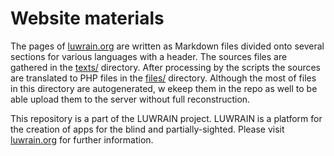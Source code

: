 
# Website materials

The pages of [luwrain.org](http://luwrain.org/?lang=en) are written as Markdown files
divided onto several sections for various languages with a header.
The sources files are gathered in the [texts/](https://github.com/luwrain/website/blob/master/texts/) directory.
After processing  by the scripts the sources are translated to PHP files in  the [files/](https://github.com/luwrain/website/blob/master/files/) directory.
Although the most of files in this directory are autogenerated, w ekeep them in the repo as well
to be able upload them to the server without full reconstruction.

This repository is a part of the LUWRAIN project.
LUWRAIN is a platform for the creation of apps for the blind and partially-sighted.
Please visit [luwrain.org](http://luwrain.org/?lang=en) for further information.

